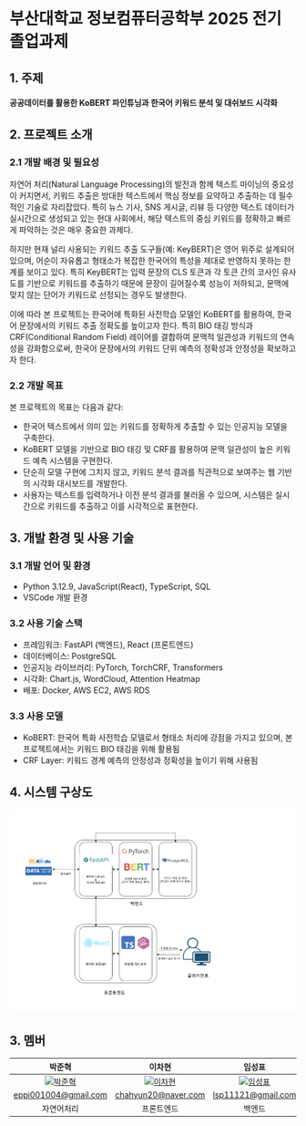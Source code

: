 # 부산대학교 정보컴퓨터공학부 2025 전기 졸업과제 

## 1. 주제
#### 공공데이터를 활용한 KoBERT 파인튜닝과 한국어 키워드 분석 및 대쉬보드 시각화

## 2. 프로젝트 소개

### 2.1 개발 배경 및 필요성
자연어 처리(Natural Language Processing)의 발전과 함께 텍스트 마이닝의 중요성이 커지면서, 키워드 추출은 방대한 텍스트에서 핵심 정보를 요약하고 추출하는 데 필수적인 기술로 자리잡았다. 특히 뉴스 기사, SNS 게시글, 리뷰 등 다양한 텍스트 데이터가 실시간으로 생성되고 있는 현대 사회에서, 해당 텍스트의 중심 키워드를 정확하고 빠르게 파악하는 것은 매우 중요한 과제다. 

하지만 현재 널리 사용되는 키워드 추출 도구들(예: KeyBERT)은 영어 위주로 설계되어 있으며, 어순이 자유롭고 형태소가 복잡한 한국어의 특성을 제대로 반영하지 못하는 한계를 보이고 있다. 특히 KeyBERT는 입력 문장의 CLS 토큰과 각 토큰 간의 코사인 유사도를 기반으로 키워드를 추출하기 때문에 문장이 길어질수록 성능이 저하되고, 문맥에 맞지 않는 단어가 키워드로 선정되는 경우도 발생한다. 

이에 따라 본 프로젝트는 한국어에 특화된 사전학습 모델인 KoBERT를 활용하여, 한국어 문장에서의 키워드 추출 정확도를 높이고자 한다. 특히 BIO 태깅 방식과 CRF(Conditional Random Field) 레이어를 결합하여 문맥적 일관성과 키워드의 연속성을 강화함으로써, 한국어 문장에서의 키워드 단위 예측의 정확성과 안정성을 확보하고자 한다.

### 2.2 개발 목표
본 프로젝트의 목표는 다음과 같다:

- 한국어 텍스트에서 의미 있는 키워드를 정확하게 추출할 수 있는 인공지능 모델을 구축한다.
- KoBERT 모델을 기반으로 BIO 태깅 및 CRF를 활용하여 문맥 일관성이 높은 키워드 예측 시스템을 구현한다.
- 단순히 모델 구현에 그치지 않고, 키워드 분석 결과를 직관적으로 보여주는 웹 기반의 시각화 대시보드를 개발한다.
- 사용자는 텍스트를 입력하거나 이전 분석 결과를 불러올 수 있으며, 시스템은 실시간으로 키워드를 추출하고 이를 시각적으로 표현한다.

## 3. 개발 환경 및 사용 기술

### 3.1 개발 언어 및 환경
- Python 3.12.9, JavaScript(React), TypeScript, SQL
- VSCode 개발 환경

### 3.2 사용 기술 스택
- 프레임워크: FastAPI (백엔드), React (프론트엔드)
- 데이터베이스: PostgreSQL
- 인공지능 라이브러리: PyTorch, TorchCRF, Transformers
- 시각화: Chart.js, WordCloud, Attention Heatmap
- 배포: Docker, AWS EC2, AWS RDS

### 3.3 사용 모델
- KoBERT: 한국어 특화 사전학습 모델로서 형태소 처리에 강점을 가지고 있으며, 본 프로젝트에서는 키워드 BIO 태깅을 위해 활용됨
- CRF Layer: 키워드 경계 예측의 안정성과 정확성을 높이기 위해 사용됨

## 4. 시스템 구상도
![image](./src/system_figure.png)

## 3. 멤버
| 박준혁 | 이차현 | 임성표 |
|:-------:|:-------:|:-------:| 
|<a href="https://github.com/JakeFRCSE"><img width="100px" alt="박준혁" src="https://avatars.githubusercontent.com/u/162955476?v=4" /></a>|<a href="https://github.com/chahyunlee"><img width="100px" alt="이차현" src="https://avatars.githubusercontent.com/u/163325051?v=4" /></a>|<a href="https://github.com/LimSungPyo"><img width="100px" alt="임성표" src="https://avatars.githubusercontent.com/u/132332450?v=4" /></a>|
| eppi001004@gmail.com | chahyun20@naver.com | lsp11121@gmail.com |
| 자연어처리 | 프론트엔드 | 백엔드 |
